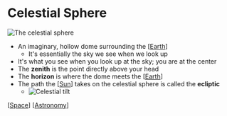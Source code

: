 # Celestial Sphere

![The celestial sphere](/assets/second-brain/2020-09-08-20-03-08.png)

- An imaginary, hollow dome surrounding the [[Earth]]
  - It's essentially the sky we see when we look up
- It's what you see when you look up at the sky; you are at the center
- The **zenith** is the point directly above your head
- The **horizon** is where the dome meets the [[Earth]]
- The path the [[Sun]] takes on the celestial sphere is called the **ecliptic**
  - ![Celestial tilt](/assets/second-brain/2020-09-08-20-33-12.png)

[[Space]] [[Astronomy]]

[//begin]: # "Autogenerated link references for markdown compatibility"
[Earth]: earth "Earth 🜨"
[Sun]: sun "Sun"
[Space]: space "Space"
[Astronomy]: astronomy "Astronomy"
[//end]: # "Autogenerated link references"
